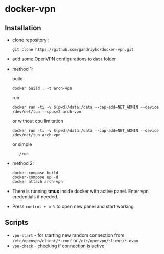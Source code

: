 # docker-vpn

Installation
----------------------------------

 * clone repository :

       git clone https://github.com/gandriyko/docker-vpn.git

 * add some OpenVPN configurations to `data` folder
 * method 1:

   build

       docker build . -t arch-vpn
   run

       docker run -ti -v $(pwd)/data:/data --cap-add=NET_ADMIN --device /dev/net/tun --cpus=2 arch-vpn

   or without cpu limitation

       docker run -ti -v $(pwd)/data:/data --cap-add=NET_ADMIN --device /dev/net/tun arch-vpn

     or simple 

         ./run
 * method 2:

       docker-compose build
       docker-compose up -d
       docker attach arch-vpn
 * There is running **tmux** inside docker with active panel. Enter vpn credentials if needed.
 * Press `control + b %` to open new panel and start working

Scripts 
----------------------------------
  * `vpn-start` - for starting new random connection from `/etc/openvpn/client/*.conf` or `/etc/openvpn/client/*.ovpn`
  * `vpn-check` - checking if connection is active
